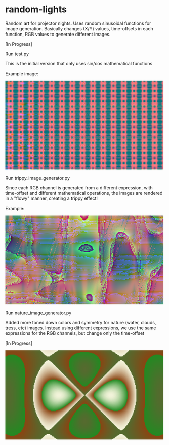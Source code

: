 # random-lights
Random art for projector nights. Uses random sinusoidal functions for image generation. Basically changes (X/Y) values, time-offsets in each function, RGB values to generate different images.

[In Progress]

Run test.py

This is the initial version that only uses sin/cos mathematical functions

Example image:

<img src = "https://github.com/haohua13/random-lights/blob/main/img0.png" title = "Image" width = 500 >

Run trippy_image_generator.py

Since each RGB channel is generated from a different expression, with time-offset and different mathematical operations, the images are rendered in a "flowy" manner, creating a trippy effect! 

Example:

<img src = "https://github.com/haohua13/random-lights/blob/main/trippy_frame.png" title = "Image" width = 500 >


Run nature_image_generator.py

Added more toned down colors and symmetry for nature (water, clouds, tress, etc) images. Instead using different expressions, we use the same expressions for the RGB channels, but change only the time-offset

[In Progress]


<img src = "https://github.com/haohua13/random-lights/blob/main/nature_frame.png" title = "Image" width = 500 >


